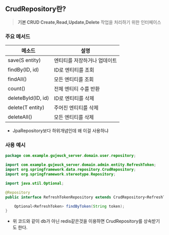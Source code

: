 ## CrudRepository란?

> **기본 CRUD Create,Read,Update,Delete** 작업을 처리하기 위한 인터페이스

### 주요 메서드

|메소드|설명|
|---|---|
|save(S entity)|엔티티를 저장하거나 업데이트|
|findBy(ID, id)|ID로 엔티티를 조회|
|findAll()|모든 엔티티를 조회|
|count()|전체 엔티티 수를 반환|
|deleteById(ID, id)|ID로 엔티티를 삭제|
|delete(T entity)|주어진 엔티티를 삭제|
|deleteAll()|모든 엔티티를 삭제|

- JpaRepository보다 하위개념인데 왜 이걸 사용하냐

### 사용 예시

```java
package com.example.gujeuck_server.domain.user.repository;

import com.example.gujeuck_server.domain.admin.entity.RefreshToken;
import org.springframework.data.repository.CrudRepository;
import org.springframework.stereotype.Repository;

import java.util.Optional;

@Repository
public interface RefreshTokenRepository extends CrudRepository<RefreshToken, String> {

    Optional<RefreshToken> findByToken(String token);
}
```

- 위 코드와 같이 db가 아닌 redis같은것을 이용하면 CrudRepository를 상속받기도 한다.